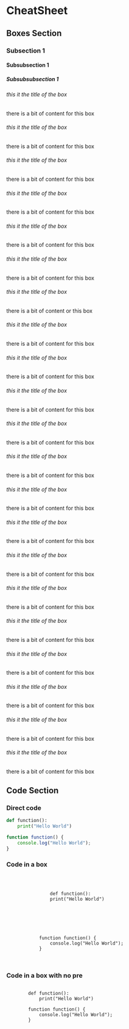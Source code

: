 <!-- example Markdown file -->

<!-- css style -->

<script src="import.js" defer></script>
<!-- <script defer>
	window.addEventListener("load", function() {
        document.color.setColor("red");
      });
</script> -->

<!-- Document start -->

# CheatSheet

## Boxes Section

### Subsection 1

#### Subsubsection 1

##### Subsubsubsection 1


<whitebox>
    <h6 class="yellowtitle">this it the title of the box</h6>
    there is a bit of content for this box
</whitebox>

<div class="grid-container c2">
	<div class="grid-item">
        <bluebox>
            <h6 class="yellowtitle">this it the title of the box</h6>
            there is a bit of content for this box
        </bluebox>
	</div>
	<div class="grid-item">
        <bluebox>
            <h6 class="yellowtitle">this it the title of the box</h6>
            <p>there is a bit of content for this box</p>
        </bluebox>
	</div>
</div>

<colorformula>
    <h6 class="yellowftitle">this it the title of the box</h6>
    <p>there is a bit of content for this box</p>
</colorformula>
<tab></tab>
<redformula>
    <h6 class="greenftitle">this it the title of the box</h6>
    <p>there is a bit of content for this box</p>
</redformula>

<whitebox>
    <h6>this it the title of the box</h6>
    there is a bit of content for this box
</whitebox>

<bluebox>
    <h6>this it the title of the box</h6>
    there is a bit of content or this box
</bluebox>

<redbox>
    <h6>this it the title of the box</h6>
    there is a bit of content for this box
</redbox>

<greenbox>
    <h6>this it the title of the box</h6>
    there is a bit of content for this box
</greenbox>

<yellowbox>
    <h6>this it the title of the box</h6>
    there is a bit of content for this box
</yellowbox>

<pinkbox>
    <h6>this it the title of the box</h6>
    there is a bit of content for this box
</pinkbox>

<orangebox>
    <h6>this it the title of the box</h6>
    there is a bit of content for this box
</orangebox>

<purplebox>
    <h6>this it the title of the box</h6>
    there is a bit of content for this box
</purplebox>

<whiteformula>
    <h6>this it the title of the box</h6>
    there is a bit of content for this box
</whiteformula>
<blueformula>
    <h6>this it the title of the box</h6>
    there is a bit of content for this box
</blueformula>
<redformula>
    <h6>this it the title of the box</h6>
    there is a bit of content for this box
</redformula>
<orangeformula>
    <h6>this it the title of the box</h6>
    there is a bit of content for this box
</orangeformula>
<greenformula>
    <h6>this it the title of the box</h6>
    there is a bit of content for this box
</greenformula>
<yellowformula>
    <h6>this it the title of the box</h6>
    there is a bit of content for this box
</yellowformula>
<purpleformula>
    <h6>this it the title of the box</h6>
    there is a bit of content for this box
</purpleformula>
<pinkformula>
    <h6>this it the title of the box</h6>
    there is a bit of content for this box
</pinkformula>



## Code Section

### Direct code

```python	
def function():
    print("Hello World")
```

```javascript
function function() {
    console.log("Hello World");
}
```

### Code in a box

<bluebox>
    <pre class="hljs">
        <code>
            <div>
                def function():
                print("Hello World")
            </div>
        </code>
    </pre>
</bluebox>

<bluebox>
    <pre>
        <code class="language-javascript">
            function function() {
                console.log("Hello World");
            }
        </code>
    </pre>
</bluebox>

### Code in a box with no pre

<bluebox>
    <code class="language-python">
        def function():
            print("Hello World")
    </code>
</bluebox>

<bluebox>
    <code class="language-javascript">
        function function() {
            console.log("Hello World");
        }
    </code>
</bluebox>